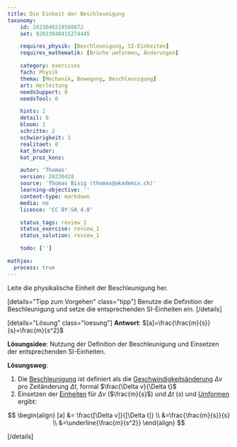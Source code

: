 ```yaml
---
title: Die Einheit der Beschleunigung
taxonomy:
	id: 2023040218568872
	set: 02023040415274445

	requires_physik: [Beschleunigung, SI-Einheiten]
	requires_mathematik: [Brüche umformen, Änderungen]

	category: exercises
	fach: Physik
	thema: [Mechanik, Bewegung, Beschleunigung]
	art: Herleitung
	needsSupport: 0
	needsTool: 0

	hints: 1
	detail: 0
	bloom: 1
	schritte: 2
	schwierigkeit: 1
	realitaet: 0
	kat_bruder:
	kat_proz_konz:

	autor: 'Thomas'
	version: 20230428
	source: 'Thomas Bisig (thomas@akademix.ch)'
	learning-objective: ''
	content-type: markdown
	media: no
	licence: 'CC BY-SA 4.0'

	status_tags: review_1
	status_exercise: review_1
	status_solution: review_1

	todo: ['']

mathjax:
  process: true
---
```

Leite die physikalische Einheit der Beschleunigung her.

[details="Tipp zum Vorgehen" class="tipp"]
Benutze die Definition der Beschleunigung und setze die entsprechenden SI-Einheiten ein.
[/details]

[details="Lösung" class="loesung"]
**Antwort**: $[a]=\frac{\frac{m}{s}}{s}=\frac{m}{s^2}$

**Lösungsidee**: Nutzung der Definition der Beschleunigung und Einsetzen der entsprechenden SI-Einheiten.

**Lösungsweg**:
1. Die [Beschleunigung](/konzepte/konzept-1) ist definiert als die [Geschwindigkeitsänderung](/konzepte/konzept-1) $\Delta v$ pro Zeitänderung $\Delta t$, formal $\frac{\Delta v}{\Delta t}$
2. Einsetzen der [Einheiten](/konzepte/konzept-1) für $\Delta v$ ($\frac{m}{s}$) und $\Delta t$ ($s$) und [Umformen](/konzepte/konzept-1) ergibt:

$$
\begin{align}
[a]	&= \frac{[\Delta v]}{[\Delta t]} \\
		&=\frac{\frac{m}{s}}{s} \\
		&=\underline{\frac{m}{s^2}}
\end{align}
$$

[/details]